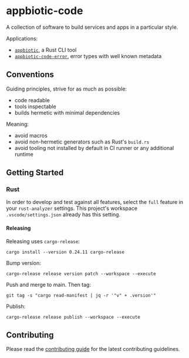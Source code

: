 # appbiotic-code

A collection of software to build services and apps in a particular style.

Applications:

- [`appbiotic`](https://crates.io/crates/appbiotic), a Rust CLI tool
- [`appbiotic-code-error`](https://crates.io/crates/appbiotic-code-error), error types with well known metadata

## Conventions

Guiding principles, strive for as much as possible:

- code readable
- tools inspectable
- builds hermetic with minimal dependencies

Meaning:

- avoid macros
- avoid non-hermetic generators such as Rust's `build.rs`
- avoid tooling not installed by default in CI runner or any additional runtime

## Getting Started

### Rust

In order to develop and test against all features, select the `full` feature in your `rust-analyzer` settings. This
project's workspace `.vscode/settings.json` already has this setting.

#### Releasing

Releasing uses `cargo-release`:

    cargo install --version 0.24.11 cargo-release

Bump version:

    cargo-release release version patch --workspace --execute

Push and merge to main. Then tag:

    git tag -s "cargo read-manifest | jq -r '"v" + .version'"

Publish:

    cargo-release release publish --workspace --execute

## Contributing

Please read the [contributing guide](CONTRIBUTING.md) for the latest contributing guidelines.
